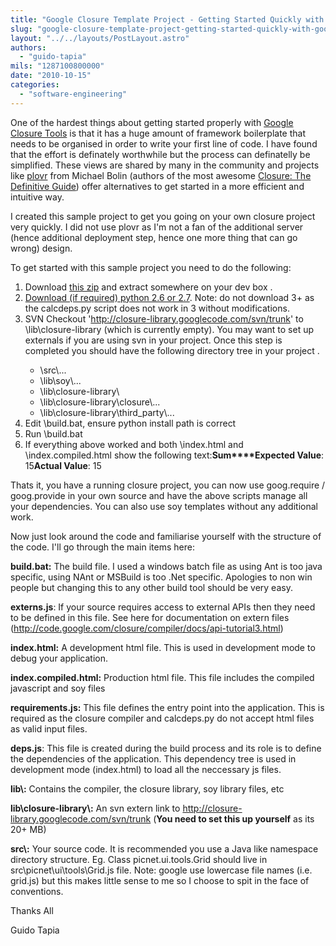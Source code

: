 ```yaml
---
title: "Google Closure Template Project - Getting Started Quickly with Google Closure Tools"
slug: "google-closure-template-project-getting-started-quickly-with-google-closure-tools"
layout: "../../layouts/PostLayout.astro"
authors: 
  - "guido-tapia"
mils: "1287100800000"
date: "2010-10-15"
categories: 
  - "software-engineering"
---
```


One of the hardest things about getting started properly with [Google Closure Tools](http://code.google.com/closure/) is that it has a huge amount of framework boilerplate that needs to be organised in order to write your first line of code. I have found that the effort is definately worthwhile but the process can definatelly be simplified. These views are shared by many in the community and projects like [plovr](http://plovr.com/) from Michael Bolin (authors of the most awesome [Closure: The Definitive Guide](http://www.amazon.com/Closure-Definitive-Guide-Michael-Bolin/dp/1449381871/ref=sr_1_1?ie=UTF8&s=books&qid=1287087880&sr=8-1)) offer alternatives to get started in a more efficient and intuitive way.

I created this sample project to get you going on your own closure project very quickly. I did not use plovr as I'm not a fan of the additional server (hence additional deployment step, hence one more thing that can go wrong) design.

To get started with this sample project you need to do the following:

1. Download [this zip](https://picnet.com.au/blogs/guido/files/2010/10/closure_template_project.zip) and extract somewhere on your dev box <installdir>.
2. [Download (if required) python 2.6 or 2.7](http://www.python.org/download/). Note: do not download 3+ as the calcdeps.py script does not work in 3 without modifications.
3. SVN Checkout 'http://closure-library.googlecode.com/svn/trunk' to <installdir>\\lib\\closure-library (which is currently empty). You may want to set up externals if you are using svn in your project. Once this step is completed you should have the following directory tree in your project <installdir>.
    - <installdir>\\src\\...
    - <installdir>\\lib\\soy\\...
    - <installdir>\\lib\\closure-library\\
    - <installdir>\\lib\\closure-library\\closure\\...
    - <installdir>\\lib\\closure-library\\third\_party\\...
4. Edit <installdir>\\build.bat, ensure python install path is correct
5. Run <installdir>\\build.bat
6. If everything above worked and both <installdir>\\index.html and <installdir>\\index.compiled.html show the following text:**Sum****Expected Value**: 15**Actual Value**: 15

Thats it, you have a running closure project, you can now use goog.require / goog.provide in your own source and have the above scripts manage all your dependencies. You can also use soy templates without any additional work.

Now just look around the code and familiarise yourself with the structure of the code. I'll go through the main items here:

**build.bat:** The build file. I used a windows batch file as using Ant is too java specific, using NAnt or MSBuild is too .Net specific. Apologies to non win people but changing this to any other build tool should be very easy.

**externs.js**: If your source requires access to external APIs then they need to be defined in this file. See here for documentation on extern files (http://code.google.com/closure/compiler/docs/api-tutorial3.html)

**index.html:** A development html file. This is used in development mode to debug your application.

**index.compiled.html:** Production html file. This file includes the compiled javascript and soy files

**requirements.js:** This file defines the entry point into the application. This is required as the closure compiler and calcdeps.py do not accept html files as valid input files.

**deps.js**: This file is created during the build process and its role is to define the dependencies of the application. This dependency tree is used in development mode (index.html) to load all the neccessary js files.

**lib\\:** Contains the compiler, the closure library, soy library files, etc

**lib\\closure-library\\:** An svn extern link to http://closure-library.googlecode.com/svn/trunk (**You need to set this up yourself** as its 20+ MB)

**src\\:** Your source code. It is recommended you use a Java like namespace directory structure. Eg. Class picnet.ui.tools.Grid should live in src\\picnet\\ui\\tools\\Grid.js file. Note: google use lowercase file names (i.e. grid.js) but this makes little sense to me so I choose to spit in the face of conventions.

Thanks All

Guido Tapia
